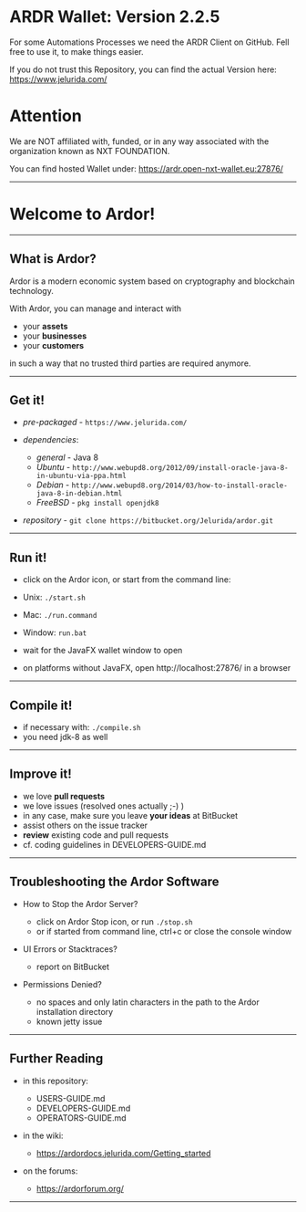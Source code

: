 # ARDR Wallet: Version 2.2.5

For some Automations Processes we need the ARDR Client on GitHub.
Fell free to use it, to make things easier.

If you do not trust this Repository, you can find the actual Version here: https://www.jelurida.com/

# Attention
We are NOT affiliated with, funded, or in any way associated with the organization known as NXT FOUNDATION.

You can find hosted Wallet under: https://ardr.open-nxt-wallet.eu:27876/

----

# Welcome to Ardor! #

----
## What is Ardor? ##
Ardor is a modern economic system based on cryptography and blockchain technology.

With Ardor, you can manage and interact with

 - your **assets**
 - your **businesses**
 - your **customers**

in such a way that no trusted third parties are required anymore.

----
## Get it! ##

  - *pre-packaged* - `https://www.jelurida.com/`

  - *dependencies*:
    - *general* - Java 8
    - *Ubuntu* - `http://www.webupd8.org/2012/09/install-oracle-java-8-in-ubuntu-via-ppa.html`
    - *Debian* - `http://www.webupd8.org/2014/03/how-to-install-oracle-java-8-in-debian.html`
    - *FreeBSD* - `pkg install openjdk8`

  - *repository* - `git clone https://bitbucket.org/Jelurida/ardor.git`
  
----
## Run it! ##

  - click on the Ardor icon, or start from the command line:
  - Unix: `./start.sh`
  - Mac: `./run.command`
  - Window: `run.bat`

  - wait for the JavaFX wallet window to open
  - on platforms without JavaFX, open http://localhost:27876/ in a browser

----
## Compile it! ##

  - if necessary with: `./compile.sh`
  - you need jdk-8 as well

----
## Improve it! ##

  - we love **pull requests**
  - we love issues (resolved ones actually ;-) )
  - in any case, make sure you leave **your ideas** at BitBucket
  - assist others on the issue tracker
  - **review** existing code and pull requests
  - cf. coding guidelines in DEVELOPERS-GUIDE.md

----
## Troubleshooting the Ardor Software ##

  - How to Stop the Ardor Server?
    - click on Ardor Stop icon, or run `./stop.sh`
    - or if started from command line, ctrl+c or close the console window

  - UI Errors or Stacktraces?
    - report on BitBucket

  - Permissions Denied?
    - no spaces and only latin characters in the path to the Ardor installation directory
    - known jetty issue

----
## Further Reading ##

  - in this repository:
    - USERS-GUIDE.md
    - DEVELOPERS-GUIDE.md
    - OPERATORS-GUIDE.md

  - in the wiki:
    - https://ardordocs.jelurida.com/Getting_started

  - on the forums:
    - https://ardorforum.org/
    
----

